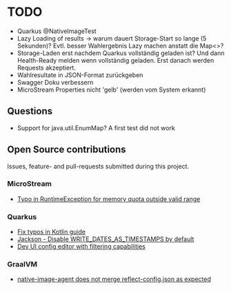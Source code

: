 # TODO

* Quarkus @NativeImageTest
* Lazy Loading of results -> warum dauert Storage-Start so lange (5 Sekunden)? Evtl. besser Wahlergebnis
  Lazy machen anstatt die Map<>?
* Storage-Laden erst nachdem Quarkus vollständig geladen ist? Und dann Health-Ready melden wenn
  vollständig geladen. Erst danach werden Requests akzeptiert.
* Wahlresultate in JSON-Format zurückgeben
* Swagger Doku verbessern
* MicroStream Properties nicht 'gelb' (werden vom System erkannt)

## Questions

- Support for java.util.EnumMap? A first test did not work

## Open Source contributions

Issues, feature- and pull-requests submitted during this project.

### MicroStream

- [Typo in RuntimeException for memory quota outside valid range](https://github.com/microstream-one/microstream/issues/3)

### Quarkus

- [Fix typos in Kotlin guide](https://github.com/quarkusio/quarkus/pull/15134)
- [Jackson - Disable WRITE_DATES_AS_TIMESTAMPS by default](https://github.com/quarkusio/quarkus/pull/15139)
- [Dev UI config editor with filtering capabilities](https://github.com/quarkusio/quarkus/issues/15196)

### GraalVM

- [native-image-agent does not merge reflect-config.json as expected](https://github.com/oracle/graal/issues/3192)

